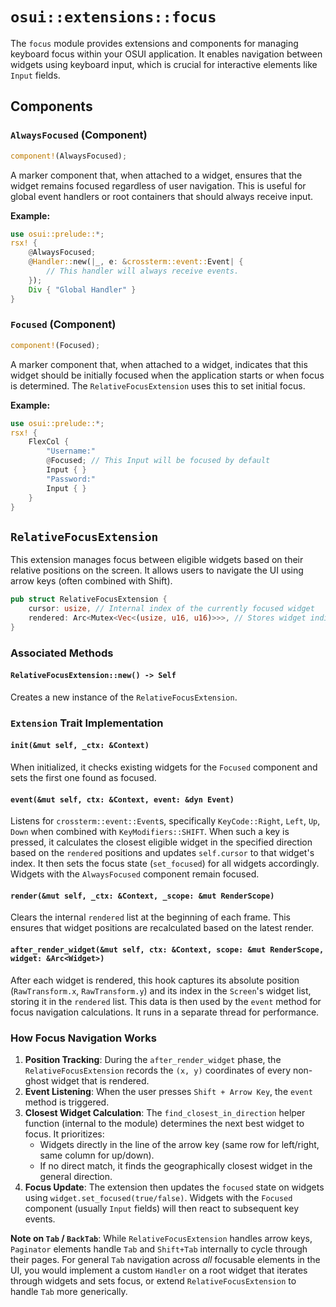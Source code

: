 # `osui::extensions::focus`

The `focus` module provides extensions and components for managing keyboard focus within your OSUI application. It enables navigation between widgets using keyboard input, which is crucial for interactive elements like `Input` fields.

## Components

### `AlwaysFocused` (Component)
```rust
component!(AlwaysFocused);
```
A marker component that, when attached to a widget, ensures that the widget remains focused regardless of user navigation. This is useful for global event handlers or root containers that should always receive input.

**Example:**
```rust
use osui::prelude::*;
rsx! {
    @AlwaysFocused;
    @Handler::new(|_, e: &crossterm::event::Event| {
        // This handler will always receive events.
    });
    Div { "Global Handler" }
}
```

### `Focused` (Component)
```rust
component!(Focused);
```
A marker component that, when attached to a widget, indicates that this widget should be initially focused when the application starts or when focus is determined. The `RelativeFocusExtension` uses this to set initial focus.

**Example:**
```rust
use osui::prelude::*;
rsx! {
    FlexCol {
        "Username:"
        @Focused; // This Input will be focused by default
        Input { }
        "Password:"
        Input { }
    }
}
```

## `RelativeFocusExtension`

This extension manages focus between eligible widgets based on their relative positions on the screen. It allows users to navigate the UI using arrow keys (often combined with Shift).

```rust
pub struct RelativeFocusExtension {
    cursor: usize, // Internal index of the currently focused widget
    rendered: Arc<Mutex<Vec<(usize, u16, u16)>>>, // Stores widget indices and their (x,y) positions
}
```

### Associated Methods

#### `RelativeFocusExtension::new() -> Self`
Creates a new instance of the `RelativeFocusExtension`.

### `Extension` Trait Implementation

#### `init(&mut self, _ctx: &Context)`
When initialized, it checks existing widgets for the `Focused` component and sets the first one found as focused.

#### `event(&mut self, ctx: &Context, event: &dyn Event)`
Listens for `crossterm::event::Event`s, specifically `KeyCode::Right`, `Left`, `Up`, `Down` when combined with `KeyModifiers::SHIFT`.
When such a key is pressed, it calculates the closest eligible widget in the specified direction based on the `rendered` positions and updates `self.cursor` to that widget's index. It then sets the focus state (`set_focused`) for all widgets accordingly.
Widgets with the `AlwaysFocused` component remain focused.

#### `render(&mut self, _ctx: &Context, _scope: &mut RenderScope)`
Clears the internal `rendered` list at the beginning of each frame. This ensures that widget positions are recalculated based on the latest render.

#### `after_render_widget(&mut self, ctx: &Context, scope: &mut RenderScope, widget: &Arc<Widget>)`
After each widget is rendered, this hook captures its absolute position (`RawTransform.x`, `RawTransform.y`) and its index in the `Screen`'s widget list, storing it in the `rendered` list. This data is then used by the `event` method for focus navigation calculations. It runs in a separate thread for performance.

### How Focus Navigation Works

1.  **Position Tracking**: During the `after_render_widget` phase, the `RelativeFocusExtension` records the `(x, y)` coordinates of every non-ghost widget that is rendered.
2.  **Event Listening**: When the user presses `Shift + Arrow Key`, the `event` method is triggered.
3.  **Closest Widget Calculation**: The `find_closest_in_direction` helper function (internal to the module) determines the next best widget to focus. It prioritizes:
    *   Widgets directly in the line of the arrow key (same row for left/right, same column for up/down).
    *   If no direct match, it finds the geographically closest widget in the general direction.
4.  **Focus Update**: The extension then updates the `focused` state on widgets using `widget.set_focused(true/false)`. Widgets with the `Focused` component (usually `Input` fields) will then react to subsequent key events.

**Note on `Tab` / `BackTab`**: While `RelativeFocusExtension` handles arrow keys, `Paginator` elements handle `Tab` and `Shift+Tab` internally to cycle through their pages. For general `Tab` navigation across *all* focusable elements in the UI, you would implement a custom `Handler` on a root widget that iterates through widgets and sets focus, or extend `RelativeFocusExtension` to handle `Tab` more generically.
